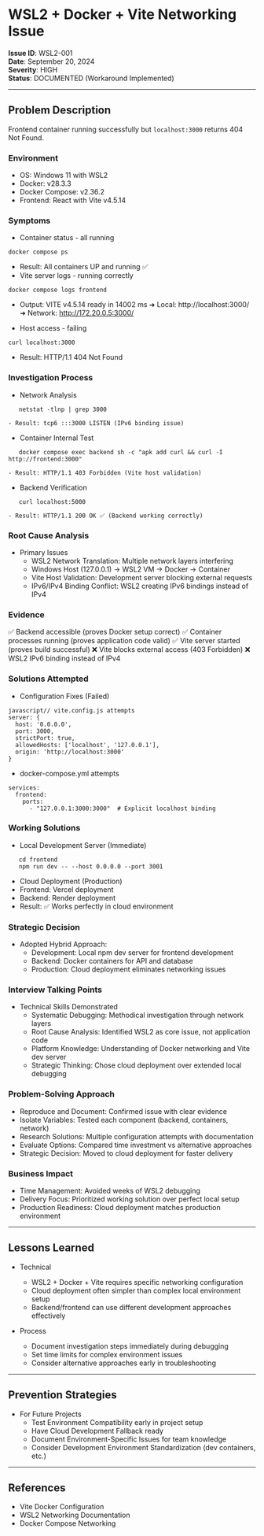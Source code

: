 # WSL2 + Docker + Vite Networking Issue

**Issue ID**: WSL2-001  
**Date**: September 20, 2024  
**Severity**: HIGH  
**Status**: DOCUMENTED (Workaround Implemented)

---

## Problem Description

Frontend container running successfully but `localhost:3000` returns 404 Not Found.

### Environment
- OS: Windows 11 with WSL2
- Docker: v28.3.3
- Docker Compose: v2.36.2
- Frontend: React with Vite v4.5.14


### Symptoms

- Container status - all running
```
docker compose ps
```

- Result: All containers UP and running ✅
- Vite server logs - running correctly
```
docker compose logs frontend
```
- Output: VITE v4.5.14 ready in 14002 ms
         ➜ Local: http://localhost:3000/
         ➜ Network: http://172.20.0.5:3000/

- Host access - failing
```
curl localhost:3000
```
- Result: HTTP/1.1 404 Not Found


### Investigation Process

- Network Analysis
```
   netstat -tlnp | grep 3000
```
	- Result: tcp6 :::3000 LISTEN (IPv6 binding issue)
- Container Internal Test
```
   docker compose exec backend sh -c "apk add curl && curl -I http://frontend:3000"
```
	- Result: HTTP/1.1 403 Forbidden (Vite host validation)

- Backend Verification
```
   curl localhost:5000
```
	- Result: HTTP/1.1 200 OK ✅ (Backend working correctly)

### Root Cause Analysis
- Primary Issues
	- WSL2 Network Translation: Multiple network layers interfering
	- Windows Host (127.0.0.1) → WSL2 VM → Docker → Container
	- Vite Host Validation: Development server blocking external requests
	- IPv6/IPv4 Binding Conflict: WSL2 creating IPv6 bindings instead of IPv4

### Evidence

✅ Backend accessible (proves Docker setup correct)
✅ Container processes running (proves application code valid)
✅ Vite server started (proves build successful)
❌ Vite blocks external access (403 Forbidden)
❌ WSL2 IPv6 binding instead of IPv4

### Solutions Attempted

- Configuration Fixes (Failed)
```
javascript// vite.config.js attempts
server: {
  host: '0.0.0.0',
  port: 3000,
  strictPort: true,
  allowedHosts: ['localhost', '127.0.0.1'],
  origin: 'http://localhost:3000'
}
```
- docker-compose.yml attempts
```
services:
  frontend:
    ports:
      - "127.0.0.1:3000:3000"  # Explicit localhost binding
```

### Working Solutions

- Local Development Server (Immediate)
```
   cd frontend
   npm run dev -- --host 0.0.0.0 --port 3001
```
- Cloud Deployment (Production)
- Frontend: Vercel deployment
- Backend: Render deployment
- Result: ✅ Works perfectly in cloud environment


### Strategic Decision

- Adopted Hybrid Approach:
	- Development: Local npm dev server for frontend development
	- Backend: Docker containers for API and database
	- Production: Cloud deployment eliminates networking issues

### Interview Talking Points

- Technical Skills Demonstrated
	- Systematic Debugging: Methodical investigation through network layers
	- Root Cause Analysis: Identified WSL2 as core issue, not application code
	- Platform Knowledge: Understanding of Docker networking and Vite dev server
	- Strategic Thinking: Chose cloud deployment over extended local debugging

### Problem-Solving Approach

- Reproduce and Document: Confirmed issue with clear evidence
- Isolate Variables: Tested each component (backend, containers, network)
- Research Solutions: Multiple configuration attempts with documentation
- Evaluate Options: Compared time investment vs alternative approaches
- Strategic Decision: Moved to cloud deployment for faster delivery

### Business Impact

- Time Management: Avoided weeks of WSL2 debugging
- Delivery Focus: Prioritized working solution over perfect local setup
- Production Readiness: Cloud deployment matches production environment

---
## Lessons Learned

- Technical
	- WSL2 + Docker + Vite requires specific networking configuration
	- Cloud deployment often simpler than complex local environment setup
	- Backend/frontend can use different development approaches effectively

- Process
	- Document investigation steps immediately during debugging
	- Set time limits for complex environment issues
	- Consider alternative approaches early in troubleshooting

---

## Prevention Strategies

- For Future Projects
	- Test Environment Compatibility early in project setup
	- Have Cloud Development Fallback ready
	- Document Environment-Specific Issues for team knowledge
	- Consider Development Environment Standardization (dev containers, etc.)

---

## References

- Vite Docker Configuration
- WSL2 Networking Documentation
- Docker Compose Networking


